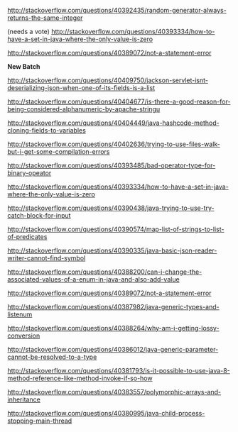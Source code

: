 
http://stackoverflow.com/questions/40392435/random-generator-always-returns-the-same-integer

(needs a vote) http://stackoverflow.com/questions/40393334/how-to-have-a-set-in-java-where-the-only-value-is-zero

http://stackoverflow.com/questions/40389072/not-a-statement-error

**New Batch**

http://stackoverflow.com/questions/40409750/jackson-servlet-isnt-deserializing-json-when-one-of-its-fields-is-a-list

http://stackoverflow.com/questions/40404677/is-there-a-good-reason-for-being-considered-alphanumeric-by-apache-stringu

http://stackoverflow.com/questions/40404449/java-hashcode-method-cloning-fields-to-variables

http://stackoverflow.com/questions/40402636/trying-to-use-files-walk-but-i-get-some-compilation-errors

http://stackoverflow.com/questions/40393485/bad-operator-type-for-binary-opeator

http://stackoverflow.com/questions/40393334/how-to-have-a-set-in-java-where-the-only-value-is-zero

http://stackoverflow.com/questions/40390438/java-trying-to-use-try-catch-block-for-input

http://stackoverflow.com/questions/40390574/map-list-of-strings-to-list-of-predicates

http://stackoverflow.com/questions/40390335/java-basic-json-reader-writer-cannot-find-symbol

http://stackoverflow.com/questions/40388200/can-i-change-the-associated-values-of-a-enum-in-java-and-also-add-value

http://stackoverflow.com/questions/40389072/not-a-statement-error

http://stackoverflow.com/questions/40387982/java-generic-types-and-listenum

http://stackoverflow.com/questions/40388264/why-am-i-getting-lossy-conversion

http://stackoverflow.com/questions/40386012/java-generic-parameter-cannot-be-resolved-to-a-type

http://stackoverflow.com/questions/40381793/is-it-possible-to-use-java-8-method-reference-like-method-invoke-if-so-how

http://stackoverflow.com/questions/40383557/polymorphic-arrays-and-inheritance

http://stackoverflow.com/questions/40380995/java-child-process-stopping-main-thread